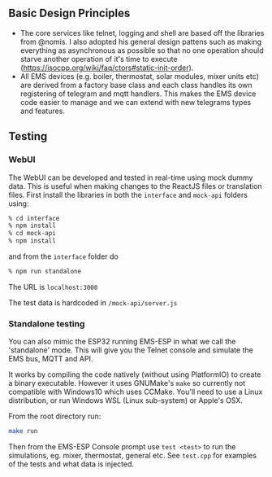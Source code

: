 ## Basic Design Principles

- The core services like telnet, logging and shell are based off the libraries from @nomis. I also adopted his general design pattens such as making everything as asynchronous as possible so that no one operation should starve another operation of it's time to execute (<https://isocpp.org/wiki/faq/ctors#static-init-order>).
- All EMS devices (e.g. boiler, thermostat, solar modules, mixer units etc) are derived from a factory base class and each class handles its own registering of telegram and mqtt handlers. This makes the EMS device code easier to manage and we can extend with new telegrams types and features.

## Testing

### WebUI

The WebUI can be developed and tested in real-time using mock dummy data. This is useful when making changes to the ReactJS files or translation files. First install the libraries in both the `interface` and `mock-api` folders using:

```sh
% cd interface
% npm install
% cd mock-api
% npm install
```

and from the `interface` folder do

```sh
% npm run standalone
```

The URL is `localhost:3000`

The test data is hardcoded in `/mock-api/server.js`

### Standalone testing

You can also mimic the ESP32 running EMS-ESP in what we call the 'standalone' mode. This will give you the Telnet console and simulate the EMS bus, MQTT and API.

It works by compiling the code natively (without using PlatformIO) to create a binary executable. However it uses GNUMake's `make` so currently not compatible with Windows10 which uses CCMake. You'll need to use a Linux distribution, or run Windows WSL (Linux sub-system) or Apple's OSX.

From the root directory run:

```sh
make run
```

Then from the EMS-ESP Console prompt use `test <test>` to run the simulations, eg. mixer, thermostat, general etc. See `test.cpp` for examples of the tests and what data is injected.
